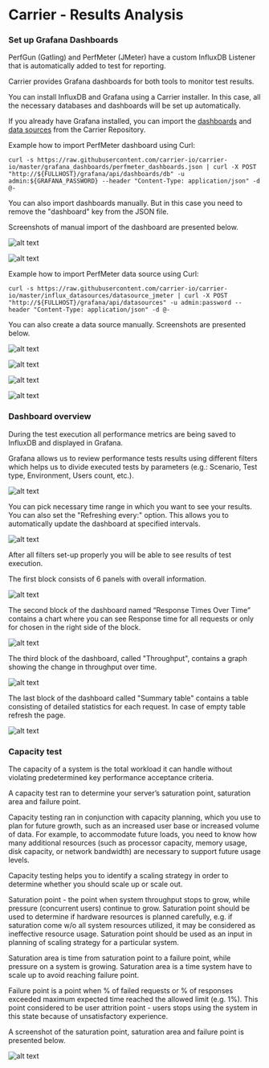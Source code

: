 # Carrier - Results Analysis

### Set up Grafana Dashboards

PerfGun (Gatling) and PerfMeter (JMeter) have a custom InfluxDB Listener that is automatically added to test for reporting.

Carrier provides Grafana dashboards for both tools to monitor test results.

You can install InfluxDB and Grafana using a Carrier installer. In this case, all the necessary databases and dashboards will be set up automatically.

If you already have Grafana installed, you can import the [dashboards](https://github.com/carrier-io/carrier-io/tree/master/grafana_dashboards) and [data sources](https://github.com/carrier-io/carrier-io/tree/master/influx_datasources) from the Carrier Repository.

Example how to import PerfMeter dashboard using Curl:

```
curl -s https://raw.githubusercontent.com/carrier-io/carrier-io/master/grafana_dashboards/perfmeter_dashboards.json | curl -X POST "http://${FULLHOST}/grafana/api/dashboards/db" -u admin:${GRAFANA_PASSWORD} --header "Content-Type: application/json" -d @-
```

You can also import dashboards manually. But in this case you need to remove the "dashboard" key from the JSON file.

Screenshots of manual import of the dashboard are presented below.

![alt text](https://raw.githubusercontent.com/hunkom/tests/master/images/Import_dashboard_1.png)

![alt text](https://raw.githubusercontent.com/hunkom/tests/master/images/Import_dashboard_2.png)

Example how to import PerfMeter data source using Curl:

```
curl -s https://raw.githubusercontent.com/carrier-io/carrier-io/master/influx_datasources/datasource_jmeter | curl -X POST "http://${FULLHOST}/grafana/api/datasources" -u admin:password --header "Content-Type: application/json" -d @-
```

You can also create a data source manually. Screenshots are presented below.

![alt text](https://raw.githubusercontent.com/hunkom/tests/master/images/Create_data_source_1.png)

![alt text](https://raw.githubusercontent.com/hunkom/tests/master/images/Create_data_source_2.png)

![alt text](https://raw.githubusercontent.com/hunkom/tests/master/images/Create_data_source_3.png)

![alt text](https://raw.githubusercontent.com/hunkom/tests/master/images/Create_data_source_4.png)


### Dashboard overview

During the test execution all performance metrics are being saved to InfluxDB and displayed in Grafana.

Grafana allows us to review performance tests results using different filters which helps us to divide executed tests by parameters (e.g.: Scenario, Test type, Environment, Users count, etc.).

![alt text](https://raw.githubusercontent.com/hunkom/tests/master/images/dashboard_params.png)

You can pick necessary time range in which you want to see your results. You can also set the "Refreshing every:" option. This allows you to automatically update the dashboard at specified intervals.

![alt text](https://raw.githubusercontent.com/hunkom/tests/master/images/Dashboard_time_range.png)

After all filters set-up properly you will be able to see results of test execution.

The first block consists of 6 panels with overall information.

![alt text](https://raw.githubusercontent.com/hunkom/tests/master/images/Dashboard_Overall_info.png)

The second block of the dashboard named “Response Times Over Time” contains a chart where you can see Response time for all requests or only for chosen in the right side of the block.

![alt text](https://raw.githubusercontent.com/hunkom/tests/master/images/Dashboard_response_times.png)

The third block of the dashboard, called "Throughput", contains a graph showing the change in throughput over time.

![alt text](https://raw.githubusercontent.com/hunkom/tests/master/images/Dashboard_throughput.png)

The last block of the dashboard called "Summary table" contains a table consisting of detailed statistics for each request. In case of empty table refresh the page.

![alt text](https://raw.githubusercontent.com/hunkom/tests/master/images/Dashboard_summary_table.png)

### Capacity test

The capacity of a system is the total workload it can handle without violating predetermined key performance acceptance criteria.

A capacity test ran to determine your server’s saturation point, saturation area and failure point.

Capacity testing ran in conjunction with capacity planning, which you use to plan for future growth, such as an increased user base or increased volume of data.
For example, to accommodate future loads, you need to know how many additional resources (such as processor capacity, memory usage, disk capacity, or network bandwidth) are necessary to support future usage levels.

Capacity testing helps you to identify a scaling strategy in order to determine whether you should scale up or scale out.

Saturation point - the point when system throughput stops to grow, while pressure (concurrent users) continue to grow.
Saturation point should be used to determine if hardware resources is planned carefully, e.g. if saturation come w/o all system resources utilized, it may be considered as ineffective resource usage.
Saturation point should be used as an input in planning of scaling strategy for a particular system.

Saturation area is time from saturation point to a failure point, while pressure on a system is growing. Saturation area is a time system have to scale up to avoid reaching failure point.

Failure point is a point when % of failed requests or % of responses exceeded maximum expected time reached the allowed limit (e.g. 1%). 
This point considered to be user attrition point - users stops using the system in this state because of unsatisfactory experience.

A screenshot of the saturation point, saturation area and failure point is presented below.

![alt text](https://raw.githubusercontent.com/hunkom/tests/master/images/Result_analysis_saturation_point.png)
